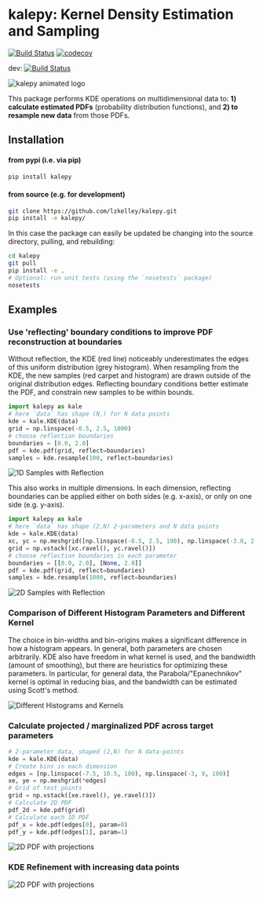 # kalepy: Kernel Density Estimation and Sampling

[![Build Status](https://travis-ci.org/lzkelley/kalepy.svg?branch=master)](https://travis-ci.org/lzkelley/kalepy)
[![codecov](https://codecov.io/gh/lzkelley/kalepy/branch/master/graph/badge.svg)](https://codecov.io/gh/lzkelley/kalepy)

dev: [![Build Status](https://travis-ci.org/lzkelley/kalepy.svg?branch=dev)](https://travis-ci.org/lzkelley/kalepy)


![kalepy animated logo](https://raw.githubusercontent.com/lzkelley/kalepy/dev/docs/media/logo_anim_small.gif)

This package performs KDE operations on multidimensional data to: **1) calculate estimated PDFs** (probability distribution functions), and **2) to resample new data** from those PDFs.

## Installation

#### from pypi (i.e. via pip)

```bash
pip install kalepy
```

#### from source (e.g. for development)

```bash
git clone https://github.com/lzkelley/kalepy.git
pip install -e kalepy/
```

In this case the package can easily be updated be changing into the source directory, pulling, and rebuilding:

```bash
cd kalepy
git pull
pip install -e .
# Optional: run unit tests (using the `nosetests` package)
nosetests
```


## Examples

### Use 'reflecting' boundary conditions to improve PDF reconstruction at boundaries

Without reflection, the KDE (red line) noticeably underestimates the edges of this uniform distribution (grey histogram).  When resampling from the KDE, the new samples (red carpet and histogram) are drawn outside of the original distribution edges.  Reflecting boundary conditions better estimate the PDF, and constrain new samples to be within bounds.

```python
import kalepy as kale
# here `data` has shape (N,) for N data points
kde = kale.KDE(data)
grid = np.linspace(-0.5, 2.5, 1000)
# choose reflection boundaries
boundaries = [0.0, 2.0]
pdf = kde.pdf(grid, reflect=boundaries)
samples = kde.resample(100, reflect=boundaries)
```



![1D Samples with Reflection](https://raw.githubusercontent.com/lzkelley/kalepy/master/docs/media/kde_1d_reflect.png)

This also works in multiple dimensions.  In each dimension, reflecting boundaries can be applied either on both sides (e.g. x-axis), or only on one side (e.g. y-axis).

```python
import kalepy as kale
# here `data` has shape (2,N) 2-parameters and N data points
kde = kale.KDE(data)
xc, yc = np.meshgrid([np.linspace(-0.5, 2.5, 100), np.linspace(-3.0, 2.5, 200)])
grid = np.vstack([xc.ravel(), yc.ravel()])
# choose reflection boundaries in each parameter
boundaries = [[0.0, 2.0], [None, 2.0]]
pdf = kde.pdf(grid, reflect=boundaries)
samples = kde.resample(1000, reflect=boundaries)
```

![2D Samples with Reflection](https://raw.githubusercontent.com/lzkelley/kalepy/master/docs/media/kde_2d_reflect.png)



### Comparison of Different Histogram Parameters and Different Kernel

The choice in bin-widths and bin-origins makes a significant difference in how a histogram appears.  In general, both parameters are chosen arbitrarily.  KDE also have freedom in what kernel is used, and the bandwidth (amount of smoothing), but there are heuristics for optimizing these parameters.  In particular, for general data, the Parabola/"Epanechnikov" kernel is optimal in reducing bias, and the bandwidth can be estimated using Scott's method.

![Different Histograms and Kernels](https://raw.githubusercontent.com/lzkelley/kalepy/master/docs/media/kde_motivation.png)



### Calculate projected / marginalized PDF across target parameters

```python
# 2-parameter data, shaped (2,N) for N data-points
kde = kale.KDE(data)
# Create bins in each dimension
edges = [np.linspace(-7.5, 10.5, 100), np.linspace(-3, 9, 100)]
xe, ye = np.meshgrid(*edges)
# Grid of test points
grid = np.vstack([xe.ravel(), ye.ravel()])
# Calculate 2D PDF
pdf_2d = kde.pdf(grid)
# Calculate each 1D PDF
pdf_x = kde.pdf(edges[0], param=0)
pdf_y = kde.pdf(edges[1], param=1)
```

![2D PDF with projections](https://raw.githubusercontent.com/lzkelley/kalepy/master/docs/media/2d_pdf_projection.png)



### KDE Refinement with increasing data points

![2D PDF with projections](https://raw.githubusercontent.com/lzkelley/kalepy/master/docs/media/movie.gif)
